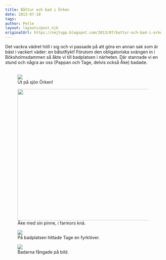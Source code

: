 ```yaml
---
title: Båttur och bad i Örken
date: 2013-07-10
tags: 	
author: Pelle
layout: layouts/post.njk
originalUrl: https://nejtupp.blogspot.com/2013/07/battur-och-bad-i-orken.html
---
```


Det vackra vädret höll i sig och vi passade på att göra en annan sak som är bäst i vackert väder: en båtutflykt! Förutom den obligatoriska svängen in i Böksholmsdammen så åkte vi till badplatsen i närheten. Där stannade vi en stund och några av oss (Pappan och Tage, delvis också Åke) badade.<br><br>

<figure>
	<img src="../../../../img/Pyrtet+-+ba%CC%8At+och+bad-PERK6507.jpg">
	<figcaption>Ut på sjön Örken!</figcaption>
</figure>

<figure>
	<img border="0" height="426" src="../../../../img/Pyrtet+-+ba%CC%8At+och+bad-PERK6546.jpg" style="margin-left: auto; margin-right: auto;">
	<figcaption>Åke med sin pinne, i farmors knä.</figcaption>
</figure>

<figure>
	<img src="../../../../img/Pyrtet+-+ba%CC%8At+och+bad-PERK6548.jpg">
	<figcaption>På badplatsen hittade Tage en fyrklöver.</figcaption>
</figure>

<figure>
	<img src="../../../../img/Pyrtet+-+ba%CC%8At+och+bad-PERK6555.jpg">
	<figcaption>Badarna fångade på bild.</figcaption>
</figure>
